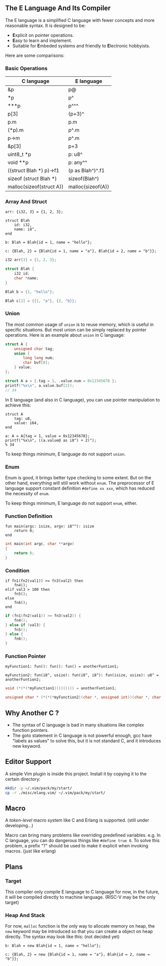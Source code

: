 ## The E Language And Its Compiler

The E language is a simplified C language with fewer concepts and more reasonable syntax. It is designed to be:
- **E**xplicit on pointer operations.
- **E**asy to learn and implement.
- Suitable for **E**mbeded systems and friendly to **E**lectronic hobbyists.

Here are some comparisons:

### Basic Operations

|         C language         |        E language        |
|----------------------------|--------------------------|
| &p                         | p@                       |
| *p                         | p^                       |
| ***p                       | p^^^                     |
| p[3]                       | (p+3)^                   |
| p.m                        | p.m                      |
| (*p).m                     | p^.m                     |
| p->m                       | p^.m                     |
| &p[3]                      | p+3                      |
| uint8_t *p                 | p: u8^                   |
| void **p                   | p: any^^                 |
| ((struct Blah *) p)->f1    | (p as Blah^)^.f1         |
| sizeof (struct Blah *)     | sizeof(Blah^)            |
| malloc(sizeof(struct A))   | malloc(sizeof(A))        |


### Array And Struct

```
arr: {i32, 3} = {1, 2, 3};

struct Blah
    id: i32,
    name: i8^,
end

b: Blah = Blah{id = 1, name = "hello"};

c: {Blah, 2} = {Blah{id = 1, name = "a"}, Blah{id = 2, name = "b"}};
```

```c
i32 arr[3] = {1, 2, 3};

struct Blah {
    i32 id;
    char *name;
}

Blah b = {1, "hello"};

Blah c[2] = {{1, "a"}, {2, "b}};

```


### Union

The most common usage of `union` is to reuse memory, which is useful in specific situations. But most union can be simply replaced by pointer operations.
Here is an example about `union` in C language: 

```c
struct A {
    unsigned char tag;
    union {
        long long num;
        char buf[8];
    } value;
};

struct A a = {.tag = 1, .value.num = 0x12345678 };
printf("%x\n", a.value.buf[2]);
// 34

```

In E language (and also in C language), you can use pointer manipulation to achieve this:

```
struct A
    tag: u8,
    value: i64,
end

a: A = A{tag = 1, value = 0x12345678};
printf("%x\n", ((a.value@ as i8^) + 2)^);
% 34
```

To keep things minimum, E language do not support `union`.


### Enum

Enum is good, it brings better type checking to some extent. But on the other hand, everything will still work without `enum`.
The preprocessor of E language support constant definition `#define xx xxx`, which has reduced the necessity of `enum`.

To keep things minimum, E language do not support `enum`, either.


### Function Definition

```
fun main(argc: isize, argv: i8^^): isize
    return 0;
end
```

```c
int main(int argc, char **argv)
{
    return 0;
}
```


### Condition

```
if fn1(fn2(val1)) >= fn3(val2) then
    fn4();
elif val3 > 100 then
    fn5();
else
    fn6();
end
```

```c
if (fn1(fn2(val1)) >= fn3(val2)) {
    fn4();
} else if (val3) {
    fn5();
} else {
    fn6();
}
```


### Function Pointer

```
myFunction1: fun(): fun(): fun() = anotherFuntion1;

myFunction2: fun(i8^, usize): fun(i8^, i8^): fun(isize, usize): u8^ = anotherFuntion2;

```

```c
void (*(*(*myFunction1)())())() = anotherFuntion1;

unsigned char * (*(*(*myFunction2)(char *, unsigned int))(char *, char *))(int, unsigned int) = anotherFuntion2;
```


## Why Another C ?

- The syntax of C language is bad in many situations like complex function pointers.
- The goto statement in C language is not powerful enough, gcc have "labels as values" to solve this, but it is not standard C, and it introduces new keyword.


## Editor Support

A simple Vim plugin is inside this project. Install it by copying it to the certain directory:

```sh
mkdir -p ~/.vim/pack/my/start/
cp -r ./misc/elang.vim/ ~/.vim/pack/my/start/
```


## Macro

A *token-level* macro system like C and Erlang is supported. (still under developing...)

Macro can bring many problems like overriding predefined variables. e.g. In C language, you can do dangerous things like `#define true 0`.
To solve this problem, a prefix "?" should be used to make it explicit when invoking macros. (just like erlang)


## Plans

### Target

This compiler only compile E language to C language for now, in the future,
it will be compiled directly to machine language. (RISC-V may be the only target)

### Heap And Stack

For now, `malloc` function is the only way to allocate memory on heap, the `new` keyword may be introduced so that you can create a object on heap directly.
The syntax may look like this: (not decided yet)

```
b: Blah = new Blah{id = 1, name = "hello"};

c: {Blah, 2} = new {Blah{id = 1, name = "a"}, Blah{id = 2, name = "b"}};

```
